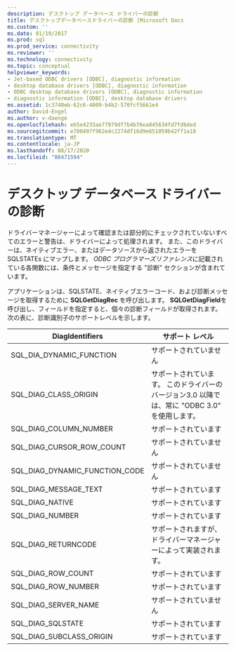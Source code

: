 ```yaml
---
description: デスクトップ データベース ドライバーの診断
title: デスクトップデータベースドライバーの診断 |Microsoft Docs
ms.custom: ''
ms.date: 01/19/2017
ms.prod: sql
ms.prod_service: connectivity
ms.reviewer: ''
ms.technology: connectivity
ms.topic: conceptual
helpviewer_keywords:
- Jet-based ODBC drivers [ODBC], diagnostic information
- desktop database drivers [ODBC], diagnostic information
- ODBC desktop database drivers [ODBC], diagnostic information
- diagnostic information [ODBC], desktop database drivers
ms.assetid: 1c3740eb-62c6-4009-b4b2-570fcf5661e4
author: David-Engel
ms.author: v-daenge
ms.openlocfilehash: eb5e4233ae77979df7b4b76ea845634fd7fd6ded
ms.sourcegitcommit: e700497f962e4c2274df16d9e651059b42ff1a10
ms.translationtype: MT
ms.contentlocale: ja-JP
ms.lasthandoff: 08/17/2020
ms.locfileid: "88471594"
---
```

# <a name="diagnostics-for-desktop-database-drivers"></a>デスクトップ データベース ドライバーの診断
ドライバーマネージャーによって確認または部分的にチェックされていないすべてのエラーと警告は、ドライバーによって処理されます。 また、このドライバーは、ネイティブエラー、またはデータソースから返されたエラーを SQLSTATEs にマップします。 *ODBC プログラマーズリファレンス*に記載されている各関数には、条件とメッセージを指定する "診断" セクションが含まれています。  
  
 アプリケーションは、SQLSTATE、ネイティブエラーコード、および診断メッセージを取得するために **SQLGetDiagRec** を呼び出します。 **SQLGetDiagField**を呼び出し、フィールドを指定すると、個々の診断フィールドが取得されます。 次の表に、診断識別子のサポートレベルを示します。  
  
|DiagIdentifiers|サポート レベル|  
|---------------------|-------------------|  
|SQL_DIA_DYNAMIC_FUNCTION|サポートされていません|  
|SQL_DIAG_CLASS_ORIGIN|サポートされています。 このドライバーのバージョン3.0 以降では、常に "ODBC 3.0" を使用します。|  
|SQL_DIAG_COLUMN_NUMBER|サポートされています|  
|SQL_DIAG_CURSOR_ROW_COUNT|サポートされていません|  
|SQL_DIAG_DYNAMIC_FUNCTION_CODE|サポートされていません|  
|SQL_DIAG_MESSAGE_TEXT|サポートされています|  
|SQL_DIAG_NATIVE|サポートされています|  
|SQL_DIAG_NUMBER|サポートされています|  
|SQL_DIAG_RETURNCODE|サポートされますが、ドライバーマネージャーによって実装されます。|  
|SQL_DIAG_ROW_COUNT|サポートされています|  
|SQL_DIAG_ROW_NUMBER|サポートされています|  
|SQL_DIAG_SERVER_NAME|サポートされていません|  
|SQL_DIAG_SQLSTATE|サポートされています|  
|SQL_DIAG_SUBCLASS_ORIGIN|サポートされています|
